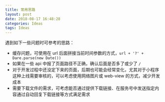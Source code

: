 ```yaml
---
title: 常用思路
layout: post
date: 2018-08-17 16:48:28
categories: Ideas
tags: Ideas
---
```


遇到如下一些问题时可参考的思路：

- 缓存问题，可使用在 url 后面拼接当前时间参数的方式，`url + '?' + Dare.parse(new Date())`
- 如果在一些 api 中报了页面路径不正确，确认后面是否多了或少了 `/`
- 对于开发过程中还没定下来的页面，后期也可能会经常变化，尤其对于小程序这种上线需要审核的，可以考虑使用网络图片或 web-view 的方式，减少开发成本
- 需要下载文件的需求，可考虑能否通过提供下载链接、在服务号中发送指定内容通过自动回复下载链接等方式满足需求
